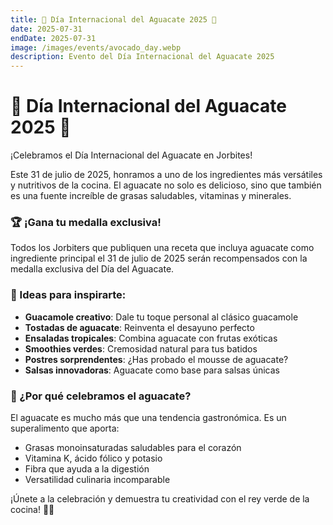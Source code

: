```yaml
---
title: 🥑 Día Internacional del Aguacate 2025 🥑
date: 2025-07-31
endDate: 2025-07-31
image: /images/events/avocado_day.webp
description: Evento del Día Internacional del Aguacate 2025
---
```


# 🥑 Día Internacional del Aguacate 2025 🥑

¡Celebramos el Día Internacional del Aguacate en Jorbites!

Este 31 de julio de 2025, honramos a uno de los ingredientes más versátiles y nutritivos de la cocina. El aguacate no solo es delicioso, sino que también es una fuente increíble de grasas saludables, vitaminas y minerales.

### 🏆 ¡Gana tu medalla exclusiva!

Todos los Jorbiters que publiquen una receta que incluya aguacate como ingrediente principal el 31 de julio de 2025 serán recompensados con la medalla exclusiva del Día del Aguacate.

### 🥑 Ideas para inspirarte:

- **Guacamole creativo**: Dale tu toque personal al clásico guacamole
- **Tostadas de aguacate**: Reinventa el desayuno perfecto
- **Ensaladas tropicales**: Combina aguacate con frutas exóticas
- **Smoothies verdes**: Cremosidad natural para tus batidos
- **Postres sorprendentes**: ¿Has probado el mousse de aguacate?
- **Salsas innovadoras**: Aguacate como base para salsas únicas

### 💚 ¿Por qué celebramos el aguacate?

El aguacate es mucho más que una tendencia gastronómica. Es un superalimento que aporta:
- Grasas monoinsaturadas saludables para el corazón
- Vitamina K, ácido fólico y potasio
- Fibra que ayuda a la digestión
- Versatilidad culinaria incomparable

¡Únete a la celebración y demuestra tu creatividad con el rey verde de la cocina! 🥑👑
